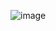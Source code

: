 ![image](https://user-images.githubusercontent.com/464561/181406204-db230a78-146f-4b7d-be73-69ce3bc028ad.png)
